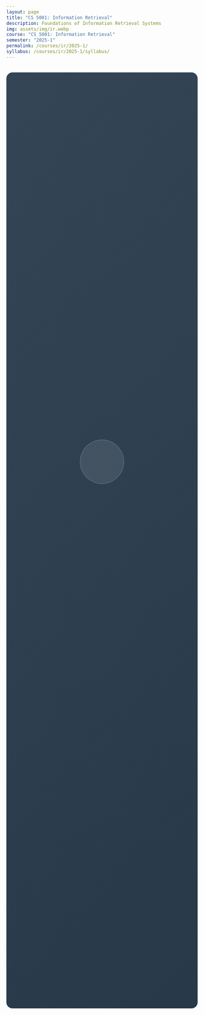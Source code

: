 ```yaml
---
layout: page
title: "CS 5001: Information Retrieval"
description: Foundations of Information Retrieval Systems
img: assets/img/ir.webp
course: "CS 5001: Information Retrieval"
semester: "2025-1"
permalink: /courses/ir/2025-1/
syllabus: /courses/ir/2025-1/syllabus/
---
```


<style>
  .coming-soon-container {
    min-height: 60vh;
    display: flex;
    flex-direction: column;
    justify-content: center;
    align-items: center;
    background: linear-gradient(-45deg, #112233, #223344, #334455, #445566);
    background-size: 400% 400%;
    animation: gradient 15s ease infinite;
    padding: 2rem;
    border-radius: 1rem;
    margin: 2rem auto;
    max-width: 800px;
  }

  @keyframes gradient {
    0% { background-position: 0% 50%; }
    50% { background-position: 100% 50%; }
    100% { background-position: 0% 50%; }
  }

  .coming-soon-content {
    text-align: center;
    color: #ffffff;
    padding: 2rem;
  }

  .coming-soon-title {
    font-size: 3rem;
    font-weight: bold;
    margin-bottom: 1rem;
    opacity: 0;
    animation: fadeIn 1s ease-in forwards;
  }

  .coming-soon-subtitle {
    font-size: 1.5rem;
    margin-bottom: 2rem;
    opacity: 0;
    animation: fadeIn 1s ease-in 0.5s forwards;
  }

  .coming-soon-description {
    font-size: 1.1rem;
    line-height: 1.6;
    max-width: 600px;
    margin: 0 auto;
    opacity: 0;
    animation: fadeIn 1s ease-in 1s forwards;
  }

  .pulse {
    width: 120px;
    height: 120px;
    border-radius: 50%;
    background: rgba(255, 255, 255, 0.1);
    position: relative;
    margin: 2rem auto;
    animation: pulse 2s ease-out infinite;
  }

  @keyframes pulse {
    0% {
      transform: scale(0.95);
      box-shadow: 0 0 0 0 rgba(255, 255, 255, 0.3);
    }
    70% {
      transform: scale(1);
      box-shadow: 0 0 0 60px rgba(255, 255, 255, 0);
    }
    100% {
      transform: scale(0.95);
      box-shadow: 0 0 0 0 rgba(255, 255, 255, 0);
    }
  }

  @keyframes fadeIn {
    from { opacity: 0; transform: translateY(20px); }
    to { opacity: 1; transform: translateY(0); }
  }

  .course-icon {
    font-size: 3rem;
    margin-bottom: 1rem;
    opacity: 0;
    animation: fadeIn 1s ease-in 1.5s forwards;
  }
</style>

<div class="coming-soon-container">
  <div class="coming-soon-content">
    <div class="pulse"></div>
    <div class="course-icon">📚</div>
    <h1 class="coming-soon-title">Coming Soon</h1>
    <h2 class="coming-soon-subtitle">Course Under Development</h2>
    <p class="coming-soon-description">
      We're working hard to bring you an exciting new learning experience. 
      This course is currently being developed and will be available soon. 
      Stay tuned for updates!
    </p>
  </div>
</div>

